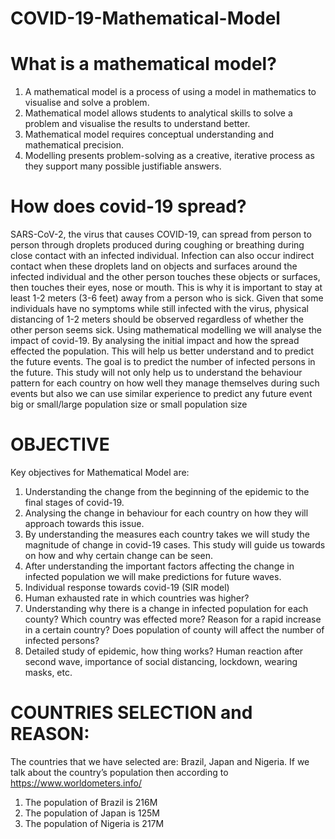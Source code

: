 # COVID-19-Mathematical-Model
# What is a mathematical model?
1. A mathematical model is a process of using a model in mathematics to visualise 
and solve a problem. 
2. Mathematical model allows students to analytical skills to solve a problem and 
visualise the results to understand better. 
3. Mathematical model requires conceptual understanding and mathematical 
precision.
4. Modelling presents problem-solving as a creative, iterative process as they 
support many possible justifiable answers.
# How does covid-19 spread?
SARS-CoV-2, the virus that causes COVID-19, can spread from person to person 
through droplets produced during coughing or breathing during close contact with 
an infected individual. Infection can also occur indirect contact when these 
droplets land on objects and surfaces around the infected individual and the other 
person touches these objects or surfaces, then touches their eyes, nose or mouth. 
This is why it is important to stay at least 1-2 meters (3-6 feet) away from a person 
who is sick. Given that some individuals have no symptoms while still infected with 
the virus, physical distancing of 1-2 meters should be observed regardless of 
whether the other person seems sick.
Using mathematical modelling we will analyse the impact of covid-19. 
By analysing the initial impact and how the spread effected the population. This 
will help us better understand and to predict the future events. The goal is to 
predict the number of infected persons in the future. This study will not only help 
us to understand the behaviour pattern for each country on how well they manage 
themselves during such events but also we can use similar experience to predict 
any future event big or small/large population size or small population size
# OBJECTIVE
Key objectives for Mathematical Model are: 
1. Understanding the change from the beginning of the epidemic to the final 
stages of covid-19.
2. Analysing the change in behaviour for each country on how they will 
approach towards this issue.
3. By understanding the measures each country takes we will study the 
magnitude of change in covid-19 cases. This study will guide us towards 
on how and why certain change can be seen.
4. After understanding the important factors affecting the change in infected 
population we will make predictions for future waves.
5. Individual response towards covid-19 (SIR model)
6. Human exhausted rate in which countries was higher?
7. Understanding why there is a change in infected population for each 
county? Which country was effected more? Reason for a rapid increase in 
a certain country? Does population of county will affect the number of 
infected persons?
8. Detailed study of epidemic, how thing works? Human reaction after 
second wave, importance of social distancing, lockdown, wearing masks, 
etc.
# COUNTRIES SELECTION and REASON:
The countries that we have selected are: Brazil, Japan and Nigeria.
If we talk about the country’s population then according to 
https://www.worldometers.info/
1. The population of Brazil is 216M
2. The population of Japan is 125M
3. The population of Nigeria is 217M
